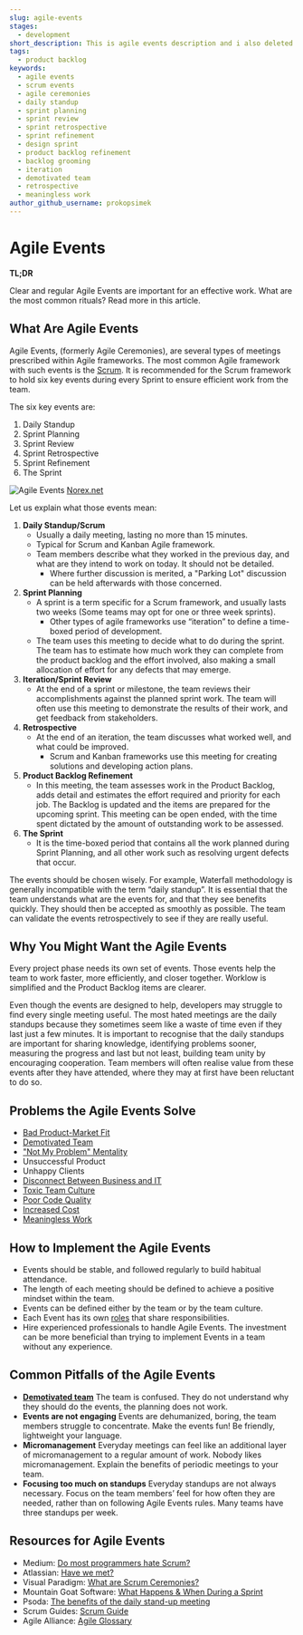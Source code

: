 ```yaml
---
slug: agile-events
stages:
  - development
short_description: This is agile events description and i also deleted tags for it except product backlog
tags:
  - product backlog
keywords:
  - agile events
  - scrum events
  - agile ceremonies
  - daily standup
  - sprint planning
  - sprint review
  - sprint retrospective
  - sprint refinement
  - design sprint
  - product backlog refinement
  - backlog grooming
  - iteration
  - demotivated team
  - retrospective
  - meaningless work
author_github_username: prokopsimek
---
```


# Agile Events

**TL;DR**

Clear and regular Agile Events are important for an effective work. What are the most common rituals? Read more in this article.

## What Are Agile Events

Agile Events, (formerly Agile Ceremonies), are several types of meetings prescribed within Agile frameworks. The most common Agile framework with such events is the [Scrum](/practices/scrum). It is recommended for the Scrum framework to hold six key events during every Sprint to ensure efficient work from the team.

The six key events are:

1. Daily Standup
2. Sprint Planning
3. Sprint Review
4. Sprint Retrospective
5. Sprint Refinement
6. The Sprint

![Agile Events](/files/agile_events.jpg)
[Norex.net](https://www.norex.net/)

Let us explain what those events mean:

1. **Daily Standup/Scrum**
   - Usually a daily meeting, lasting no more than 15 minutes.
   - Typical for Scrum and Kanban Agile framework.
   - Team members describe what they worked in the previous day, and what are they intend to work on today. It should not be detailed.
     - Where further discussion is merited, a "Parking Lot" discussion can be held afterwards with those concerned.
2. **Sprint Planning**
   - A sprint is a term specific for a Scrum framework, and usually lasts two weeks (Some teams may opt for one or three week sprints).
     - Other types of agile frameworks use “iteration” to define a time-boxed period of development.
   - The team uses this meeting to decide what to do during the sprint. The team has to estimate how much work they can complete from the product backlog and the effort involved, also making a small allocation of effort for any defects that may emerge.
3. **Iteration/Sprint Review**
   - At the end of a sprint or milestone, the team reviews their accomplishments against the planned sprint work. The team will often use this meeting to demonstrate the results of their work, and get feedback from stakeholders.
4. **Retrospective**
   - At the end of an iteration, the team discusses what worked well, and what could be improved.
     - Scrum and Kanban frameworks use this meeting for creating solutions and developing action plans.
5. **Product Backlog Refinement**
   - In this meeting, the team assesses work in the Product Backlog, adds detail and estimates the effort required and priority for each job. The Backlog is updated and the items are prepared for the upcoming sprint. This meeting can be open ended, with the time spent dictated by the amount of outstanding work to be assessed.
6. **The Sprint**
   - It is the time-boxed period that contains all the work planned during Sprint Planning, and all other work such as resolving urgent defects that occur.

The events should be chosen wisely. For example, Waterfall methodology is generally incompatible with the term “daily standup”. It is essential that the team understands what are the events for, and that they see benefits quickly. They should then be accepted as smoothly as possible. The team can validate the events retrospectively to see if they are really useful.

## Why You Might Want the Agile Events

Every project phase needs its own set of events. Those events help the team to work faster, more efficiently, and closer together. Worklow is simplified and the Product Backlog items are clearer.

Even though the events are designed to help, developers may struggle to find every single meeting useful. The most hated meetings are the daily standups because they sometimes seem like a waste of time even if they last just a few minutes. It is important to recognise that the daily standups are important for sharing knowledge, identifying problems sooner, measuring the progress and last but not least, building team unity by encouraging cooperation. Team members will often realise value from these events after they have attended, where they may at first have been reluctant to do so.

## Problems the Agile Events Solve

- [Bad Product-Market Fit](/problems/bad-product-market-fit)
- [Demotivated Team](/problems/demotivated-team)
- ["Not My Problem" Mentality](/problems/not-my-problem-mentality)
- Unsuccessful Product
- Unhappy Clients
- [Disconnect Between Business and IT](/problems/disconnect-between-business-and-it)
- [Toxic Team Culture](/problems/toxic-team-culture)
- [Poor Code Quality](/problems/poor-code-quality)
- [Increased Cost](/problems/increased-cost)
- [Meaningless Work](/problems/meaningless-work)

## How to Implement the Agile Events

- Events should be stable, and followed regularly to build habitual attendance.
- The length of each meeting should be defined to achieve a positive mindset within the team.
- Events can be defined either by the team or by the team culture.
- Each Event has its own [roles](/practices/team-roles-definition) that share responsibilities.
- Hire experienced professionals to handle Agile Events. The investment can be more beneficial than trying to implement Events in a team without any experience.

## Common Pitfalls of the Agile Events

- **[Demotivated team](/problems/demotivated-team)**
  The team is confused. They do not understand why they should do the events, the planning does not work.
- **Events are not engaging**
  Events are dehumanized, boring, the team members struggle to concentrate. Make the events fun! Be friendly, lightweight your language.
- **Micromanagement**
  Everyday meetings can feel like an additional layer of micromanagement to a regular amount of work. Nobody likes micromanagement. Explain the benefits of periodic meetings to your team.
- **Focusing too much on standups**
  Everyday standups are not always necessary. Focus on the team members’ feel for how often they are needed, rather than on following Agile Events rules. Many teams have three standups per week.

## Resources for Agile Events

- Medium: [Do most programmers hate Scrum?](https://medium.com/softinstigate-team/do-most-programmers-hate-agile-274079ddb0d9)
- Atlassian: [Have we met?](https://www.atlassian.com/agile/scrum/ceremonies)
- Visual Paradigm: [What are Scrum Ceremonies?](https://www.visual-paradigm.com/scrum/what-are-scrum-ceremonies/)
- Mountain Goat Software: [What Happens & When During a Sprint](https://www.mountaingoatsoftware.com/blog/what-happens-when-during-a-sprint)
- Psoda: [The benefits of the daily stand-up meeting](https://www.psoda.com/global/blog/the-benefits-of-the-daily-stand-up-meeting/)
- Scrum Guides: [Scrum Guide](https://www.scrumguides.org/scrum-guide.html)
- Agile Alliance: [Agile Glossary](https://www.agilealliance.org/agile101/agile-glossary/)
